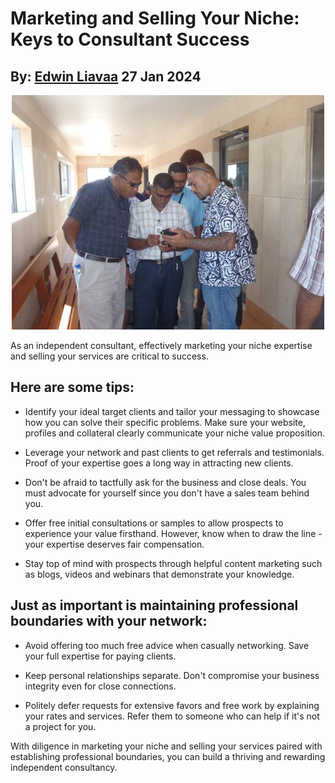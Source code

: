 # Marketing and Selling Your Niche: Keys to Consultant Success
## By: [Edwin Liavaa](https://github.com/EdwinLiavaa) 27 Jan 2024

<p align="center">
 <img width="500" src="https://github.com/EdwinLiavaa/liavaa.space/blob/main/blog/20240127/pic.jpg">
</p>

As an independent consultant, effectively marketing your niche expertise and selling your services are critical to success. 

## Here are some tips:

* Identify your ideal target clients and tailor your messaging to showcase how you can solve their specific problems. Make sure your website, profiles and collateral clearly communicate your niche value proposition. 

* Leverage your network and past clients to get referrals and testimonials. Proof of your expertise goes a long way in attracting new clients. 

* Don't be afraid to tactfully ask for the business and close deals. You must advocate for yourself since you don't have a sales team behind you.

* Offer free initial consultations or samples to allow prospects to experience your value firsthand. However, know when to draw the line - your expertise deserves fair compensation.

* Stay top of mind with prospects through helpful content marketing such as blogs, videos and webinars that demonstrate your knowledge.

## Just as important is maintaining professional boundaries with your network:

* Avoid offering too much free advice when casually networking. Save your full expertise for paying clients.

* Keep personal relationships separate. Don't compromise your business integrity even for close connections.

* Politely defer requests for extensive favors and free work by explaining your rates and services. Refer them to someone who can help if it's not a project for you.

With diligence in marketing your niche and selling your services paired with establishing professional boundaries, you can build a thriving and rewarding independent consultancy.
